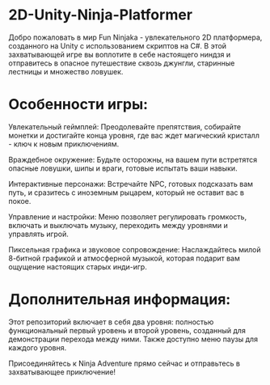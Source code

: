 # 2D-Unity-Ninja-Platformer
Добро пожаловать в мир Fun Ninjaka - увлекательного 2D платформера, созданного на Unity с использованием скриптов на C#. В этой захватывающей игре вы воплотите в себе настоящего ниндзя и отправитесь в опасное путешествие сквозь джунгли, старинные лестницы и множество ловушек.

# Особенности игры:
Увлекательный геймплей: Преодолевайте препятствия, собирайте монетки и достигайте конца уровня, где вас ждет магический кристалл - ключ к новым приключениям.

Враждебное окружение: Будьте осторожны, на вашем пути встретятся опасные ловушки, шипы и враги, готовые испытать ваши навыки.

Интерактивные персонажи: Встречайте NPC, готовых подсказать вам путь, и сразитесь с иноземным рыцарем, который не оставит вас в покое.

Управление и настройки: Меню позволяет регулировать громкость, включать и выключать музыку, переходить между уровнями и управлять игрой.

Пиксельная графика и звуковое сопровождение: Наслаждайтесь милой 8-битной графикой и атмосферной музыкой, которая подарит вам ощущение настоящих старых инди-игр.

# Дополнительная информация:
Этот репозиторий включает в себя два уровня: полностью функциональный первый уровень и второй уровень, созданный для демонстрации перехода между ними. Также доступно меню паузы для каждого уровня.

Присоединяйтесь к Ninja Adventure прямо сейчас и отправьтесь в захватывающее приключение!
